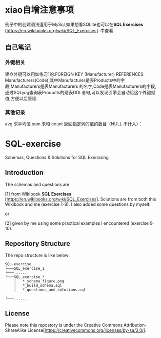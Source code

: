 
# xiao自增注意事项
例子中的创建语法适用于MySql,如果想看SQLite也可以在**SQL Exercises** [https://en.wikibooks.org/wiki/SQL_Exercises]. 中查看
## 自己笔记
### 外键相关
建立外键可以用如练习1的:FOREIGN KEY (Manufacturer) REFERENCES Manufacturers(Code),其中Manufacturer是表Products中的字段,Manufacturers是表Manufacturers 的名字,Code是表Manufacturers的字段,通过SQLyog查询表Products的建表DDL语句,可以发现引擎会自动给这个外键赋值,方便以后管理.

### 其他记录

avg 求平均值
sum 求和
count 返回指定列的值的数目（NULL 不计入）：



# SQL-exercise
Schemas, Questions &amp; Solutions for SQL Exercising

## Introduction
The schemas and questions are 

[1] from Wikibook **SQL Exercises** [https://en.wikibooks.org/wiki/SQL_Exercises]. Solutions are from both this Wikibook and me (exercise 1-8). I also added some questions by myself.

or

[2] given by me using some practical examples I encountered (exercise 9-10).

## Repository Structure
The repo structure is like below:
```
SQL-exercise
└───SQL_exercise_1
└───......
└───SQL_exercise_*
    │   *_schema_figure.png
    │   *_build_schema.sql
    │   *_questions_and_solutions.sql

└───......

```

## License
Please note this repostory is under the Creative Commons Attribution-ShareAlike License[https://creativecommons.org/licenses/by-sa/3.0/].
